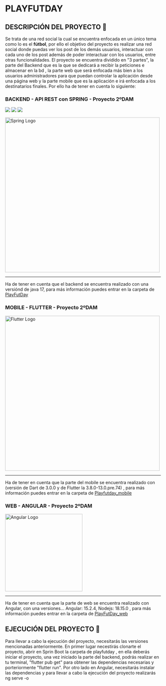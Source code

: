 # PLAYFUTDAY




## **DESCRIPCIÓN DEL PROYECTO** :speech_balloon:
Se trata de una red social la cual se encuentra enfocada en un único tema como lo es el **fútbol**, por ello el objetivo del proyecto es realizar una red social donde puedas ver los post de los demás usuarios, interactuar con cada uno de los post además de poder interactuar con los usuarios, entre otras funcionalidades.
El proyecto se encuentra dividido en "3 partes", la parte del Backend que es la que se dedicará a recibir la peticiones e almacenar en la bd , la parte web que será enfocada más bien a los usuarios administradores para que puedan controlar la aplicación desde una página web y la parte mobile que es la aplicación e irá enfocada a los destinatarios finales.
Por ello ha de tener en cuenta lo siguiente:

### BACKEND - API REST con SPRING - Proyecto 2ºDAM

<img src="https://img.shields.io/badge/Spring--Framework-5.7-green"/> <img src="https://img.shields.io/badge/Apache--Maven-3.8.6-blue"/> <img src="https://img.shields.io/badge/Java-17.0-brightgreen"/>

 <img src="https://niixer.com/wp-content/uploads/2020/11/spring-boot.png" width="500" alt="Spring Logo"/>
 
___
Ha de tener en cuenta que el backend se encuentra realizado con una versiónd de java 17, para más información puedes entrar en la carpeta de [PlayFutDay](https://github.com/MaylorSr/PDMA_PlayFutDay/tree/develop_api/playfutday)

### MOBILE - FLUTTER - Proyecto 2ºDAM

<img src="https://docs.flutter.dev/assets/images/shared/brand/flutter/logo/flutter-lockup.png" width="500" alt="Flutter Logo"/>

___
Ha de tener en cuenta que la parte del mobile se encuentra realizado con (versión de Dart de 3.0.0 y de Flutter la 3.8.0-13.0.pre.74) , para más información puedes entrar en la carpeta de [Playfutday_mobile](https://github.com/MaylorSr/PDMA_PlayFutDay/tree/develop_mobile/playfutday_mobile)

### WEB - ANGULAR - Proyecto 2ºDAM

<img src="https://user-images.githubusercontent.com/93126452/228478221-9fdd0b24-7755-4506-99cb-278dd1a4ee36.png" width="250" alt="Angular Logo"/>

___
Ha de tener en cuenta que la parte de web se encuentra realizado con Angular, con una versiones... Angular: 15.2.4, Nodejs: 18.15.0 , para más información puedes entrar en la carpeta de [PlayFutDay_web](https://github.com/MaylorSr/PDMA_PlayFutDay/tree/develop_web/playfutday_web) <br>


## **EJECUCIÓN DEL PROYECTO** :speech_balloon:
Para llevar a cabo la ejecución del proyecto, necesitarás las versiones mencionadas anteriormente. En primer lugar necestirás clonarte el proyecto, abrir en Sprin Boot la carpeta de playfutday , en ella deberás iniciar el proyecto, una vez iniciado la parte del backend, podrás realizar en tu terminal, "flutter pub get" para obtener las dependencias necesarias y porteriormente "flutter run". Por otro lado en Angular, necesitarás instalar las dependencias y para llevar a cabo la ejecución del proyecto realizarás ng serve -o


